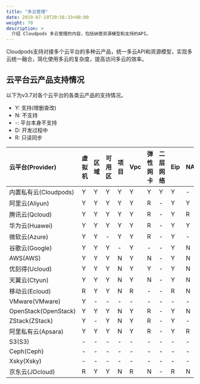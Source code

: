 ```yaml
---
title: "多云管理"
date: 2019-07-19T20:56:33+08:00
weight: 70
description: >
  介绍 Cloudpods 多云管理的内容，包括纳管资源模型和支持的API。
---
```


Cloudpods支持对接多个云平台的多种云产品，统一多云API和资源模型，实现多云统一融合，简化使用多云的复杂度，提高访问多云的效率。

## 云平台云产品支持情况

以下为v3.7对各个云平台的各类云产品的支持情况。

- Y: 支持(增删查改)
- N: 不支持
- -: 平台本身不支持
- D: 开发过程中
- R: 只读同步

| 云平台(Provider)      | 虚拟机| 区域| 可用区| 项目| Vpc| 弹性网卡| 二层网络| Eip| NAT  | 安全组| 镜像| 磁盘| 快照 | 宿主机| 负载均衡| RDS| 对象存储 | 标签 | 弹性缓存| 操作日志| NAS  | WAF | IAM | DNS | VPC对等连接| 路由表| Kafka | MongoDB | CDN | 容器 |
| :---------------------| :-----| :---| :-----| :---| :--| :-------| :-------| :--| :----| :-----| :---| :---| :----| :-----| :-------| :--| :------  | :----| :------ | :-------| :----| :---| :---| :-- | :------    | :-----| :-----| :-----  |:--- | :----|
| 内置私有云(Cloudpods)  | Y     | Y   | Y     | Y   | Y  | Y       | Y       | Y  | -    | Y     | Y   | Y   | Y    | Y     | Y       | -  | -        | Y    | -       | Y       | -    | -   | Y   | Y   | -          | Y     | N |       N    | N   | Y    |
| 阿里云(Aliyun)        | Y     | Y   | Y     | Y   | Y  | R       | -       | Y  | Y    | Y     | Y   | Y   | Y    | -     | Y       | Y  | Y        | Y    | Y       | Y       | Y    | D   | Y   | Y   | N          | R     | R  |       R    | R   | R    |
| 腾讯云(Qcloud)        | Y     | Y   | Y     | Y   | Y  | R       | -       | Y  | R    | Y     | Y   | Y   | Y    | -     | Y       | Y  | Y        | Y    | Y       | Y       | N    | N   | Y   | Y   | Y          | R     | R  |       R    | R   | R    |
| 华为云(Huawei)        | Y     | Y   | Y     | Y   | Y  | R       | -       | Y  | Y    | Y     | Y   | Y   | Y    | -     | Y       | Y  | Y        | Y    | Y       | Y       | Y    | N   | Y   | N   | Y          | Y     | N  |       N    | N   | N    | 
| 微软云(Azure)         | Y     | Y   | -     | Y   | Y  | R       | -       | Y  | -    | Y     | Y   | Y   | Y    | -     | N       | R  | Y        | Y    | N       | Y       | N    | D   | Y   | N   | N          | N     | N  |       N    | N   | R    | 
| 谷歌云(Google)        | Y     | Y   | Y     | -   | Y  | -       | -       | Y  | N    | Y     | Y   | Y   | Y    | -     | N       | Y  | Y        | Y    | N       | N       | N    | N   | Y   | N   | N          | N     | N  |       N    | N   | N    | 
| AWS(AWS)              | Y     | Y   | Y     | N   | Y  | N       | -       | Y  | N    | Y     | Y   | Y   | Y    | -     | Y       | R  | Y        | Y    | N       | Y       | N    | D   | Y   | Y   | Y          | Y     | N  |       N    | N   | N    | 
| 优刻得(Ucloud)        | Y     | Y   | Y     | N   | Y  | Y       | -       | Y  | N    | Y     | Y   | Y   | Y    | -     | N       | N  | Y        | N    | N       | N       | N    | N   | N   | N   | N          | N     | N  |       N    | N   | N    | 
| 天翼云(Ctyun)         | Y     | Y   | Y     | N   | Y  | N       | -       | Y  | N    | Y     | Y   | Y   | N    | -     | N       | N  | N        | N    | N       | N       | N    | N   | N   | N   | N          | N     | N  |       N    | N   | N    | 
| 移动云(Ecloud)        | R     | Y   | Y     | N   | R  | -       | -       | R  | N    | R     | R   | R   | N    | -     | N       | N  | N        | N    | N       | N       | N    | N   | N   | N   | N          | N     | N  |       N    | N   | N    | 
| VMware(VMware)        | Y     | -   | -     | -   | -  | -       | -       | -  | -    | -     | Y   | Y   | N    | R     | -       | -  | -        | N    | -       | -       | -    | -   | -   | -   | -          | -     | N  |       N    | N   | N    | 
| OpenStack(OpenStack)  | Y     | Y   | Y     | N   | Y  | R       | -       | Y  | N    | Y     | Y   | Y   | Y    | R     | Y       | N  | N        | Y    | -       | N       | N    | -   | N   | N   | -          | R     | N  |       N    | N   | N    | 
| ZStack(ZStack)        | Y     | -   | Y     | N   | Y  | R       | -       | Y  | -    | Y     | Y   | Y   | Y    | R     | N       | -  | -        | N    | -       | N       | N    | -   | N   | N   | -          | N     | N  |       N    | N   | N    | 
| 阿里私有云(Apsara)    | Y     | Y   | Y     | N   | Y  | R       | -       | Y  | R    | Y     | R   | Y   | Y    | -     | Y       | Y  | -        | N    | Y       | N       | N    | -   | N   | N   | N          | R     | N  |       N    | N   | N    | 
| S3(S3)                | -     | -   | -     | -   | -  | -       | -       | -  | -    | -     | -   | -   | -    | -     | -       | -  | Y        | -    | -       | -       | -    | -   | -   | -   | -          | -     | -  |       -    | -   | -    | 
| Ceph(Ceph)            | -     | -   | -     | -   | -  | -       | -       | -  | -    | -     | -   | -   | -    | -     | -       | -  | Y        | -    | -       | -       | -    | -   | -   | -   | -          | -     | -  |       -    | -   | -    | 
| Xsky(Xsky)            | -     | -   | -     | -   | -  | -       | -       | -  | -    | -     | -   | -   | -    | -     | -       | -  | Y        | -    | -       | -       | -    | -   | -   | -   | -          | -     | -  |       -    | -   | -    | 
| 京东云(JDcloud)       | R     | Y   | Y     | N   | R  | N       | -       | R  | N    | R     | R   | R   | R    | -     | N       | N  | N        | N    | N       | N       | N    | N   | N   | N   | N          | N     | N  |       N    | N   | N    | 
